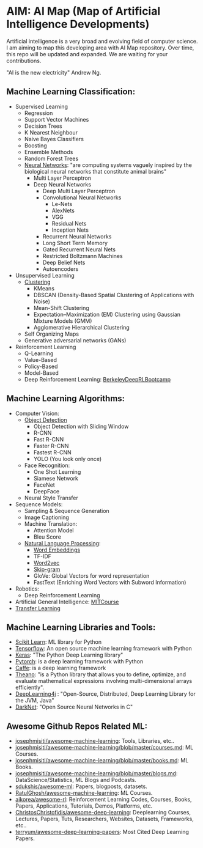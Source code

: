 # AIM: AI Map (Map of Artificial Intelligence Developments)

Artificial intelligence is a very broad and evolving field of computer science. I am aiming to map this developing area with AI Map repository. Over time, this repo will be updated and expanded. We are waiting for your contributions.

"AI is the new electricity" Andrew Ng.

## Machine Learning Classification:
* Supervised Learning
  * Regression
  * Support Vector Machines
  * Decision Trees
  * K Nearest Neighbour
  * Naive Bayes Classifiers
  * Boosting
  * Ensemble Methods
  * Random Forest Trees
  * [Neural Networks](https://www.youtube.com/watch?v=aircAruvnKk&list=PLZHQObOWTQDNU6R1_67000Dx_ZCJB-3pi): "are computing systems vaguely inspired by the biological neural networks that constitute animal brains"
       * Multi Layer Perceptron
       * Deep Neural Networks
           * Deep Multi Layer Perceptron
           * Convolutional Neural Networks
              * Le-Nets
              * AlexNets
              * VGG
              * Residual Nets
              * Inception Nets
           * Recurrent Neural Networks
           * Long Short Term Memory
           * Gated Recurrent Neural Nets
           * Restricted Boltzmann Machines
           * Deep Belief Nets
           * Autoencoders
* Unsupervised Learning
  * [Clustering](https://towardsdatascience.com/the-5-clustering-algorithms-data-scientists-need-to-know-a36d136ef68)
     * KMeans
     * DBSCAN (Density-Based Spatial Clustering of Applications with Noise)
     * Mean-Shift Clustering
     * Expectation–Maximization (EM) Clustering using Gaussian Mixture Models (GMM)
     * Agglomerative Hierarchical Clustering
  * Self Organizing Maps
  * Generative adversarial networks (GANs)
 * Reinforcement Learning
     * Q-Learning
     * Value-Based
     * Policy-Based
     * Model-Based
     * Deep Reinforcement Learning: [BerkeleyDeepRLBootcamp](https://sites.google.com/view/deep-rl-bootcamp/lectures)

## Machine Learning Algorithms:

* Computer Vision:
  * [Object Detection](https://towardsdatascience.com/r-cnn-fast-r-cnn-faster-r-cnn-yolo-object-detection-algorithms-36d53571365e)
       * Object Detection with Sliding Window
       * R-CNN
       * Fast R-CNN
       * Faster R-CNN
       * Fastest R-CNN
       * YOLO (You look only once)
   * Face Recognition:
       * One Shot Learning
       * Siamese Network
       * FaceNet
       * DeepFace
    * Neural Style Transfer
 * Sequence Models:
    * Sampling & Sequence Generation
    * Image Captioning
    * Machine Translation:
       * Attention Model
       * Bleu Score
    * [Natural Language Processing](https://towardsdatascience.com/word-embeddings-exploration-explanation-and-exploitation-with-code-in-python-5dac99d5d795):
       * [Word Embeddings](https://machinelearningmastery.com/what-are-word-embeddings/)
       * TF-IDF
       * [Word2vec](http://mccormickml.com/2016/04/19/word2vec-tutorial-the-skip-gram-model/)
       * [Skip-gram](http://mccormickml.com/2016/04/19/word2vec-tutorial-the-skip-gram-model/)
       * GloVe: Global Vectors for word representation
       * FastText (Enriching Word Vectors with Subword Information)
 * Robotics:
    * Deep Reinforcement Learning
 * Artificial General Intelligence: [MITCourse](https://agi.mit.edu/)
 * [Transfer Learning](https://machinelearningmastery.com/transfer-learning-for-deep-learning/)

## Machine Learning Libraries and Tools:

* [Scikit Learn](http://scikit-learn.org/): ML library for Python
* [Tensorflow](https://www.tensorflow.org/): An open source machine learning framework with Python
* [Keras](https://keras.io/): "The Python Deep Learning library"
* [Pytorch](https://pytorch.org/):  is a deep learning framework with Python
* [Caffe](http://caffe.berkeleyvision.org/): is a deep learning framework
* [Theano](http://deeplearning.net/software/theano/):  "is a Python library that allows you to define, optimize, and evaluate mathematical expressions involving multi-dimensional arrays efficiently".
* [DeepLearning4j](https://deeplearning4j.org/) : "Open-Source, Distributed, Deep Learning Library for the JVM, Java"
* [DarkNet](https://pjreddie.com/darknet/): "Open Source Neural Networks in C"

## Awesome Github Repos Related ML:
* [josephmisiti/awesome-machine-learning](https://github.com/josephmisiti/awesome-machine-learning): Tools, Libraries, etc..
* [josephmisiti/awesome-machine-learning/blob/master/courses.md](https://github.com/josephmisiti/awesome-machine-learning/blob/master/courses.md): ML Courses.
* [josephmisiti/awesome-machine-learning/blob/master/books.md](https://github.com/josephmisiti/awesome-machine-learning/blob/master/books.md): ML Books.
* [josephmisiti/awesome-machine-learning/blob/master/blogs.md](https://github.com/josephmisiti/awesome-machine-learning/blob/master/blogs.md): DataScience/Statistics, ML Blogs and Podcasts.
* [sdukshis/awesome-ml](https://github.com/sdukshis/awesome-ml): Papers, blogposts, datasets.
* [RatulGhosh/awesome-machine-learning](https://github.com/RatulGhosh/awesome-machine-learning): ML Courses.
* [aikorea/awesome-rl](https://github.com/aikorea/awesome-rl): Reinforcement Learning Codes, Courses, Books, Papers, Applications, Tutorials, Demos, Platforms, etc.
* [ChristosChristofidis/awesome-deep-learning](https://github.com/ChristosChristofidis/awesome-deep-learning): Deeplearning Courses, Lectures, Papers, Tuts, Researchers, Websites, Datasets, Frameworks, etc..
* [terryum/awesome-deep-learning-papers](https://github.com/terryum/awesome-deep-learning-papers): Most Cited Deep Learning Papers.
